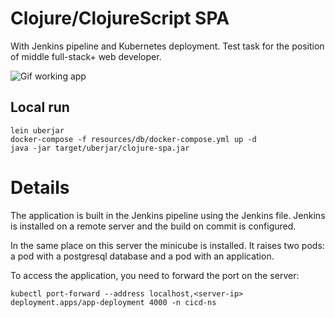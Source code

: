 # Clojure/ClojureScript SPA
With Jenkins pipeline and Kubernetes deployment.
Test task for the position of middle full-stack+ web developer.

![Gif working app](https://github.com/cghael/clojure-spa/blob/master/resources/md-resources/screen.gif)

## Local run

```
lein uberjar
docker-compose -f resources/db/docker-compose.yml up -d
java -jar target/uberjar/clojure-spa.jar
```

# Details

The application is built in the Jenkins pipeline using the Jenkins file. 
Jenkins is installed on a remote server and the build on commit is configured.

In the same place on this server the minicube is installed. 
It raises two pods: a pod with a postgresql database and a pod with an application.

To access the application, you need to forward the port on the server:
```
kubectl port-forward --address localhost,<server-ip> deployment.apps/app-deployment 4000 -n cicd-ns
```
